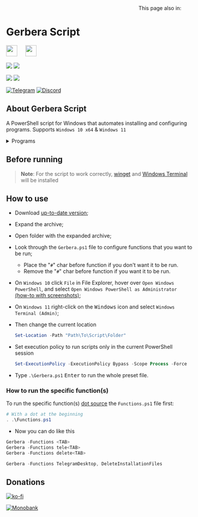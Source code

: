 <div align="right">
  This page also in:
  <a title="Русский" href="README_ru-ru.md"><img src="https://upload.wikimedia.org/wikipedia/commons/f/f3/Flag_of_Russia.svg" height="11px"/></a>
  <a title="Українська" href="README_uk-ua.md"><img src="https://upload.wikimedia.org/wikipedia/commons/4/49/Flag_of_Ukraine.svg" height="11px"/></a>
</div>

# Gerbera Script

<img src="https://upload.wikimedia.org/wikipedia/commons/0/05/Windows_10_Logo.svg" height="30px"/> &emsp; <img src="https://upload.wikimedia.org/wikipedia/commons/e/e6/Windows_11_logo.svg" height="30px"/>

<p align="left">
  <a href="https://github.com/lowl1f3/Gerbera-Script/actions"><img src="https://img.shields.io/github/actions/workflow/status/lowl1f3/Gerbera-Script/Gerbera.yml?label=GitHub%20Actions&logo=GitHub"></a>
  <img src="https://img.shields.io/badge/PowerShell%205.1%20&%207.3-Ready-blue.svg?color=5391FE&style=flat&logo=powershell">

  <a href="https://github.com/lowl1f3/Gerbera-Script/releases"><img src="https://img.shields.io/github/v/release/lowl1f3/Gerbera-Script"></a>
  <a href="https://github.com/lowl1f3/Gerbera-Script/releases"><img src="https://img.shields.io/github/downloads/lowl1f3/Gerbera-Script/total?label=downloads%20%28since%20April%202022%29"></a>

  [telegram-badge]: https://img.shields.io/badge/Telegram-blue?style=flat&logo=Telegram
  [telegram-pm]: https://t.me/lowlif3

  [discord-badge]: https://img.shields.io/badge/Discord-5865F2?style=flat&logo=discord&logoColor=white
  [discord-pm]: https://discord.com/users/330825971835863042
  [![Telegram][telegram-badge]][telegram-pm]
  [![Discord][discord-badge]][discord-pm]
</p>

## About Gerbera Script

A PowerShell script for Windows that automates installing and configuring programs. Supports `Windows 10 x64` & `Windows 11`

<details>
  <summary>Programs</summary>

* [Telegram Desktop](https://desktop.telegram.org)
* [Discord](https://discord.com/download)
  * [BetterDiscord](https://betterdiscord.app), [plugins](https://github.com/lowl1f3/Gerbera-Script/blob/main/src/Module/Gerbera.psm1#L284) & [themes](https://github.com/lowl1f3/Gerbera-Script/blob/main/src/Module/Gerbera.psm1#L397)
* [Steam](https://store.steampowered.com/about)
* [Mozilla Firefox](https://www.mozilla.org/en/firefox/new)
  * [Customization](https://github.com/lowl1f3/Firefox) using .css add-ons
* [NanaZip](https://github.com/M2Team/NanaZip#-nanazip)
* [Cursor](https://www.deviantart.com/jepricreations/art/Windows-11-Cursors-Concept-v2-886489356)
* [Notepad++](https://notepad-plus-plus.org/downloads)
* [GitHub Desktop](https://desktop.github.com)
* [TeamSpeak 3 Client](https://teamspeak.com/en/downloads)
* [qBittorrent](https://www.qbittorrent.org/download.php)
* [Adobe Creative Cloud](https://creativecloud.adobe.com/en/apps/download/creative-cloud)
* [Java 8](https://www.java.com/en/download) & [Java 20](https://www.oracle.com/java/technologies/downloads/#jdk20-windows)
* [WireGuard](https://www.wireguard.com/install)
* [Customizable](https://github.com/farag2/Office) Microsoft Office
  * Word, Excel, PowerPoint, Outlook
* [Sophia Script](https://github.com/farag2/Sophia-Script-for-Windows)
  * [System Requirements](https://github.com/farag2/Sophia-Script-for-Windows#system-requirements)
</details>

## Before running

> **Note**: For the script to work correctly, [winget](https://github.com/microsoft/winget-cli) and [Windows Terminal](https://github.com/microsoft/terminal) will be installed

## How to use

* Download [up-to-date version](https://github.com/lowl1f3/Gerbera-Script/releases/latest);
* Expand the archive;
* Open folder with the expanded archive;
* Look through the `Gerbera.ps1` file to configure functions that you want to be run;
  * Place the "`#`" char before function if you don't want it to be run.
  * Remove the "`#`" char before function if you want it to be run.
* On `Windows 10` click `File` in File Explorer, hover over `Open Windows PowerShell`, and select `Open Windows PowerShell as Administrator` [(how-to with screenshots)](https://www.howtogeek.com/662611/9-ways-to-open-powershell-in-windows-10/);
* On `Windows 11` right-click on the <kbd>Windows</kbd> icon and select `Windows Terminal (Admin)`;
* Then change the current location

  ```powershell
  Set-Location -Path "Path\To\Script\Folder"
  ```

* Set execution policy to run scripts only in the current PowerShell session

  ```powershell
  Set-ExecutionPolicy -ExecutionPolicy Bypass -Scope Process -Force
  ```

* Type `.\Gerbera.ps1` <kbd>Enter</kbd> to run the whole preset file.

### How to run the specific function(s)

To run the specific function(s) [dot source](https://docs.microsoft.com/ru-ru/powershell/module/microsoft.powershell.core/about/about_operators#dot-sourcing-operator) the `Functions.ps1` file first:

```powershell
# With a dot at the beginning
. .\Functions.ps1
```

* Now you can do like this

```powershell
Gerbera -Functions <TAB>
Gerbera -Functions tele<TAB>
Gerbera -Functions delete<TAB>

Gerbera -Functions TelegramDesktop, DeleteInstallationFiles
```
## Donations

[![ko-fi](https://www.ko-fi.com/img/githubbutton_sm.svg)](https://ko-fi.com/lowlife)

[![Monobank](https://www.monobank.ua/resources/1.0.22.1-1684902721000/img/favicon/apple/apple-touch-icon-152x152.png)](https://send.monobank.ua/jar/2niEmTngoi)